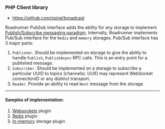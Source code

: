 ### PHP Client library
- https://github.com/spiral/broadcast

Roadrunner PubSub interface adds the ability for any storage to implement [Publish/Subscribe messaging paradigm](https://en.wikipedia.org/wiki/Publish%E2%80%93subscribe_pattern). Internally, Roadrunner implements Pub/Sub interface for the `Redis` and `memory` storages.
Pub/Sub interface has 3 major parts:
1. `Publisher`. Should be implemented on storage to give the ability to handle `Publish`, `PublishAsync` RPC calls. This is an entry point for a published message.
2. `Subscriber`. Should be implemented on a storage to subscribe a particular UUID to topics (channels). UUID may represent WebSocket connectionID or any distinct transport.
3. `Reader`. Provide an ability to read `Next` message from the storage.

---
#### Samples of implementation:
1. [Websockets](https://github.com/spiral/roadrunner/blob/master/plugins/websockets/plugin.go) plugin
2. [Redis](https://github.com/spiral/roadrunner/blob/master/plugins/redis/plugin.go) plugin
3. [In-memory](https://github.com/spiral/roadrunner/blob/master/plugins/websockets/memory/inMemory.go) storage plugin

